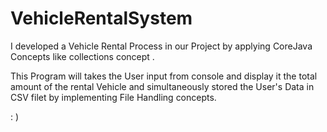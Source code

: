 # VehicleRentalSystem


I developed a Vehicle Rental Process in our Project by applying CoreJava Concepts like collections concept .

This Program will takes the User input from console and display it the total amount of the rental Vehicle and simultaneously stored the User's Data in CSV filet by implementing File Handling concepts.

: )
